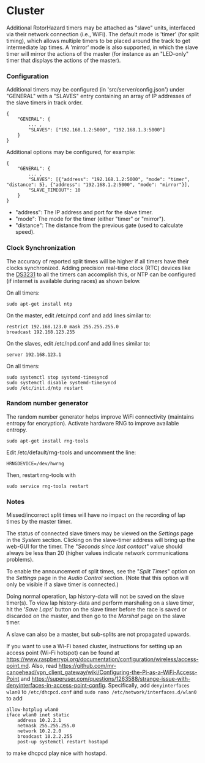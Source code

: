 # Cluster

Additional RotorHazard timers may be attached as "slave" units, interfaced via their network connection (i.e., WiFi).  The default mode is 'timer' (for split timing), which allows multiple timers to be placed around the track to get intermediate lap times.  A 'mirror' mode is also supported, in which the slave timer will mirror the actions of the master (for instance as an "LED-only" timer that displays the actions of the master).

### Configuration

Additional timers may be configured (in 'src/server/config.json') under "GENERAL" with a "SLAVES" entry containing an array of IP addresses of the slave timers in track order.

```
{
	"GENERAL": {
		... ,
		"SLAVES": ["192.168.1.2:5000", "192.168.1.3:5000"]
	}
}
```

Additional options may be configured, for example:

```
{
	"GENERAL": {
		... ,
		"SLAVES": [{"address": "192.168.1.2:5000", "mode": "timer", "distance": 5}, {"address": "192.168.1.2:5000", "mode": "mirror"}],
		"SLAVE_TIMEOUT": 10
	}
}
```
* "address": The IP address and port for the slave timer.
* "mode": The mode for the timer (either "timer" or "mirror").
* "distance": The distance from the previous gate (used to calculate speed).

### Clock Synchronization

The accuracy of reported split times will be higher if all timers have their clocks synchronized. Adding precision real-time clock (RTC) devices like the [DS3231](https://www.adafruit.com/product/3013) to all the timers can accomplish this, or NTP can be configured (if internet is available during races) as shown below.

On all timers:

	sudo apt-get install ntp

On the master, edit /etc/npd.conf and add lines similar to:

	restrict 192.168.123.0 mask 255.255.255.0
	broadcast 192.168.123.255
	
On the slaves, edit /etc/npd.conf and add lines similar to:

	server 192.168.123.1

On all timers:

	sudo systemctl stop systemd-timesyncd
	sudo systemctl disable systemd-timesyncd
	sudo ​/etc/init.d/ntp restart

### Random number generator

The random number generator helps improve WiFi connectivity (maintains entropy for encryption). Activate hardware RNG to improve available entropy.

	sudo apt-get install rng-tools

Edit /etc/default/rng-tools and uncomment the line:

    HRNGDEVICE=/dev/hwrng

Then, restart rng-tools with

    sudo service rng-tools restart

### Notes

Missed/incorrect split times will have no impact on the recording of lap times by the master timer.

The status of connected slave timers may be viewed on the *Settings* page in the *System* section. Clicking on the slave-timer address will bring up the web-GUI for the timer. The "*Seconds since last contact*" value should always be less than 20 (higher values indicate network communications problems).

To enable the announcement of split times, see the "*Split Times*" option on the *Settings* page in the *Audio Control* section. (Note that this option will only be visible if a slave timer is connected.)

Doing normal operation, lap history-data will not be saved on the slave timer(s). To view lap history-data and perform marshaling on a slave timer, hit the '*Save Laps*' button on the slave timer before the race is saved or discarded on the master, and then go to the *Marshal* page on the slave timer.

A slave can also be a master, but sub-splits are not propagated upwards.

If you want to use a Wi-Fi based cluster, instructions for setting up an access point (Wi-Fi hotspot) can be found at
<https://www.raspberrypi.org/documentation/configuration/wireless/access-point.md>.
Also, read <https://github.com/mr-canoehead/vpn_client_gateway/wiki/Configuring-the-Pi-as-a-WiFi-Access-Point>
and <https://superuser.com/questions/1263588/strange-issue-with-denyinterfaces-in-access-point-config>.
Specifically, add `denyinterfaces wlan0` to `/etc/dhcpcd.conf` and `sudo nano /etc/network/interfaces.d/wlan0`
to add

```
allow-hotplug wlan0
iface wlan0 inet static
	address 10.2.2.1
	netmask 255.255.255.0
	network 10.2.2.0
	broadcast 10.2.2.255
	post-up systemctl restart hostapd
```
to make dhcpcd play nice with hostapd.
